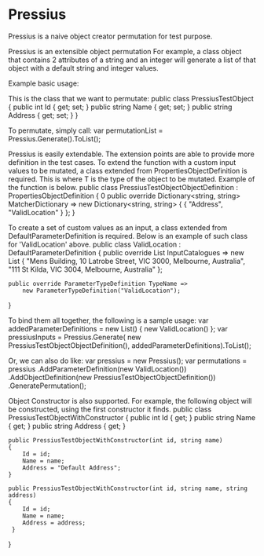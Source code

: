 # Pressius
Pressius is a naive object creator permutation for test purpose.

Pressius is an extensible object permutation
For example, a class object that contains 2 attributes of a string and an integer
will generate a list of that object with a default string and integer values.

Example basic usage:

This is the class that we want to permutate:
    public class PressiusTestObject
    {
        public int Id { get; set; }
        public string Name { get; set; }
        public string Address { get; set; }
    }

To permutate, simply call:
var permutationList = Pressius.Generate<PressiusTestObject>().ToList();

Pressius is easily extendable. The extension points are able to provide more definition in the test cases.
To extend the function with a custom input values to be mutated, a class extended from PropertiesObjectDefinition<T> is required.
This is where T is the type of the object to be mutated. Example of the function is below.
public class PressiusTestObjectObjectDefinition : PropertiesObjectDefinition<PressiusTestObject>
{
  0  public override Dictionary<string, string> MatcherDictionary =>
        new Dictionary<string, string>
        {
            { "Address", "ValidLocation" }
        };
}

To create a set of custom values as an input, a class extended from DefaultParameterDefinition is required.
Below is an example of such class for 'ValidLocation' above.
public class ValidLocation : DefaultParameterDefinition
{
    public override List<object> InputCatalogues =>
        new List<object> {
           "Mens Building, 10 Latrobe Street, VIC 3000, Melbourne, Australia",
           "111 St Kilda, VIC 3004, Melbourne, Australia" };

    public override ParameterTypeDefinition TypeName =>
        new ParameterTypeDefinition("ValidLocation");
}

To bind them all together, the following is a sample usage:
var addedParameterDefinitions = new List<IParameterDefinition>()
{
    new ValidLocation()
};
var pressiusInputs = Pressius.Generate<PressiusTestObject>(
    new PressiusTestObjectObjectDefinition(),
    addedParameterDefinitions).ToList();
	
Or, we can also do like:
var pressius = new Pressius();
var permutations = pressius
   .AddParameterDefinition(new ValidLocation())
   .AddObjectDefinition(new PressiusTestObjectObjectDefinition())
   .GeneratePermutation<PressiusTestObject>();
   
Object Constructor is also supported.
For example, the following object will be constructed, using the first constructor it finds.
public class PressiusTestObjectWithConstructor
{
    public int Id { get; }
    public string Name { get; }
    public string Address { get; }

    public PressiusTestObjectWithConstructor(int id, string name)
    {
        Id = id;
        Name = name;
        Address = "Default Address";
    }

    public PressiusTestObjectWithConstructor(int id, string name, string address)
    {
        Id = id;
        Name = name;
        Address = address;
     }
 }

